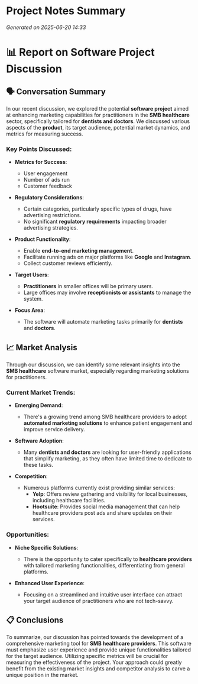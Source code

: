 # Project Notes Summary

*Generated on 2025-06-20 14:33*

# 📊 **Report on Software Project Discussion**

## 🗣️ **Conversation Summary**
In our recent discussion, we explored the potential **software project** aimed at enhancing marketing capabilities for practitioners in the **SMB healthcare** sector, specifically tailored for **dentists and doctors**. We discussed various aspects of the **product**, its target audience, potential market dynamics, and metrics for measuring success.

### Key Points Discussed:
- **Metrics for Success**: 
  - User engagement
  - Number of ads run
  - Customer feedback

- **Regulatory Considerations**:
  - Certain categories, particularly specific types of drugs, have advertising restrictions.
  - No significant **regulatory requirements** impacting broader advertising strategies.

- **Product Functionality**:
  - Enable **end-to-end marketing management**.
  - Facilitate running ads on major platforms like **Google** and **Instagram**.
  - Collect customer reviews efficiently.

- **Target Users**:
  - **Practitioners** in smaller offices will be primary users.
  - Large offices may involve **receptionists or assistants** to manage the system.

- **Focus Area**:
  - The software will automate marketing tasks primarily for **dentists** and **doctors**.

## 📈 **Market Analysis**
Through our discussion, we can identify some relevant insights into the **SMB healthcare** software market, especially regarding marketing solutions for practitioners.

### Current Market Trends:
- **Emerging Demand**:
  - There's a growing trend among SMB healthcare providers to adopt **automated marketing solutions** to enhance patient engagement and improve service delivery.
  
- **Software Adoption**:
  - Many **dentists and doctors** are looking for user-friendly applications that simplify marketing, as they often have limited time to dedicate to these tasks.

- **Competition**:
  - Numerous platforms currently exist providing similar services:
    - **Yelp**: Offers review gathering and visibility for local businesses, including healthcare facilities.
    - **Hootsuite**: Provides social media management that can help healthcare providers post ads and share updates on their services.

### Opportunities:
- **Niche Specific Solutions**: 
  - There is the opportunity to cater specifically to **healthcare providers** with tailored marketing functionalities, differentiating from general platforms.
  
- **Enhanced User Experience**: 
  - Focusing on a streamlined and intuitive user interface can attract your target audience of practitioners who are not tech-savvy.

## 📋 **Conclusions**
To summarize, our discussion has pointed towards the development of a comprehensive marketing tool for **SMB healthcare providers**. This software must emphasize user experience and provide unique functionalities tailored for the target audience. Utilizing specific metrics will be crucial for measuring the effectiveness of the project. Your approach could greatly benefit from the existing market insights and competitor analysis to carve a unique position in the market.
